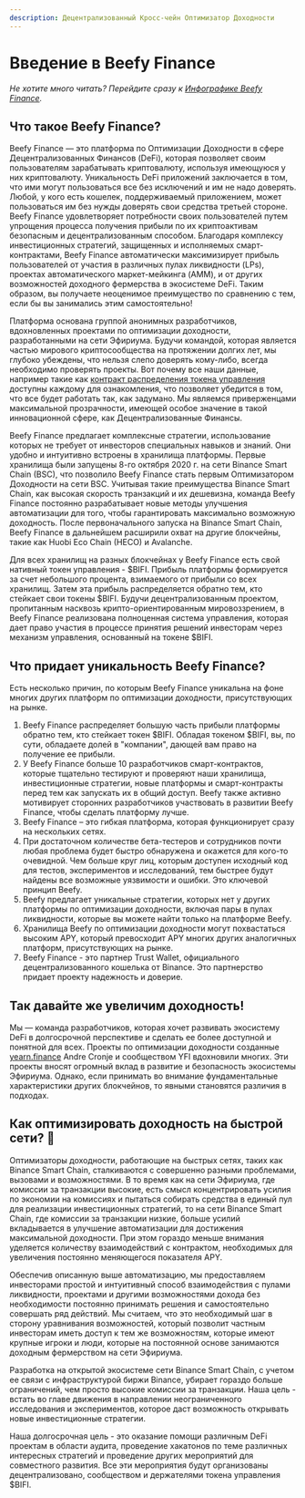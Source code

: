 ```yaml
---
description: Децентрализованный Кросс-чейн Оптимизатор Доходности
---
```


# Введение в Beefy Finance

_Не хотите много читать? Перейдите сразу к_ [_Инфографике Beefy Finance_](../faq/infographics.md)_._

## Что такое Beefy Finance?

Beefy Finance — это платформа по Оптимизации Доходности в сфере Децентрализованных Финансов (DeFi), которая позволяет своим пользователям зарабатывать криптовалюту, используя имеющуюся у них криптовалюту. Уникальность DeFi приложений заключается в том, что ими могут пользоваться все без исключений и им не надо доверять. Любой, у кого есть кошелек, поддерживаемый приложением, может пользоваться им без нужды доверять свои средства третьей стороне. Beefy Finance удовлетворяет потребности своих пользователей путем упрощения процесса получения прибыли по их криптоактивам безопасным и децентрализованным способом. Благодаря комплексу инвестиционных стратегий, защищенных и исполняемых смарт-контрактами, Beefy Finance автоматически максимизирует прибыль пользователей от участия в различных пулах ликвидности (LPs), проектах автоматического маркет-мейкинга (AMM), и от других возможностей доходного фермерства в экосистеме DeFi. Таким образом, вы получаете неоценимое преимущество по сравнению с тем, если бы вы занимались этим самостоятельно!

Платформа основана группой анонимных разработчиков, вдохновленных проектами по оптимизации доходности, разработанными на сети Эфириума. Будучи командой, которая является частью мирового криптосообщества на протяжении долгих лет, мы глубоко убеждены, что нельзя слепо доверять кому-либо, всегда необходимо проверять проекты. Вот почему все наши данные, например такие как [контракт распределения токена управления](https://medium.com/beefyfinance/bifi-contracts-are-live-on-mainnet-6080577269d7) доступны каждому для ознакомления, что позволяет убедится в том, что все будет работать так, как задумано. Мы являемся приверженцами максимальной прозрачности, имеющей особое значение в такой инновационной сфере, как Децентрализованные Финансы.

Beefy Finance предлагает комплексные стратегии, использование которых не требует от инвесторов специальных навыков и знаний. Они удобно и интуитивно встроены в хранилища платформы. Первые хранилища были запущены 8-го октября 2020 г. на сети Binance Smart Chain (BSC), что позволило Beefy Finance стать первым Оптимизатором Доходности на сети BSC. Учитывая такие преимущества Binance Smart Chain, как высокая скорость транзакций и их дешевизна, команда Beefy Finance постоянно разрабатывает новые методы улучшения автоматизации для того, чтобы гарантировать максимально возможную доходность. После первоначального запуска на Binance Smart Chain, Beefy Finance в дальнейшем расширили охват на другие блокчейны, такие как Huobi Eco Chain (HECO) и Avalanche.

Для всех хранилищ на разных блокчейнах у Beefy Finance есть свой нативный токен управления - $BIFI. Прибыль платформы формируется за счет небольшого процента, взимаемого от прибыли со всех хранилищ. Затем эта прибыль распределяется обратно тем, кто стейкает свои токены $BIFI. Будучи децентрализованным проектом, пропитанным насквозь крипто-ориентированным мировоззрением, в Beefy Finance реализована полноценная система управления, которая дает право участия в процессе принятия решений инвесторам через механизм управления, основанный на токене $BIFI.

## Что придает уникальность Beefy Finance?

Есть несколько причин, по которым Beefy Finance уникальна на фоне многих других платформ по оптимизации доходности, присутствующих на рынке.

1. Beefy Finance распределяет большую часть прибыли платформы обратно тем, кто стейкает токен $BIFI. Обладая токеном $BIFI, вы, по сути, обладаете долей в "компании", дающей вам право на получение ее прибыли.
2. У Beefy Finance больше 10 разработчиков смарт-контрактов, которые тщательно тестируют и проверяют наши хранилища, инвестиционные стратегии, новые платформы и смарт-контракты перед тем как запускать их в общий доступ. Beefy также активно мотивирует сторонних разработчиков участвовать в развитии Beefy Finance, чтобы сделать платформу лучше.
3. Beefy Finance – это гибкая платформа, которая функционирует сразу на нескольких сетях.
4. При достаточном количестве бета-тестеров и сотрудников почти любая проблема будет быстро обнаружена и окажется для кого-то очевидной. Чем больше круг лиц, которым доступен исходный код для тестов, экспериментов и исследований, тем быстрее будут найдены все возможные уязвимости и ошибки. Это ключевой принцип Beefy.
5. Beefy предлагает уникальные стратегии, которых нет у других платформы по оптимизации доходности, включая пары в пулах ликвидности, которые вы можете найти только на платформе Beefy.
6. Хранилища Beefy по оптимизации доходности могут похвастаться высоким APY, который превосходит APY многих других аналогичных платформ, присутствующих на рынке.
7. Beefy Finance - это партнер Trust Wallet, официального децентрализованного кошелька от Binance. Это партнерство придает проекту надежность и доверие.

## Так давайте же увеличим доходность!

Мы — команда разработчиков, которая хочет развивать экосистему DeFi в долгосрочной перспективе и сделать ее более доступной и понятной для всех. Проекты по оптимизации доходности созданные [yearn.finance](https://yearn.finance/) Andre Cronje и сообществом YFI вдохновили многих. Эти проекты вносят огромный вклад в развитие и безопасность экосистемы Эфириума. Однако, если принимать во внимание фундаментальные характеристики других блокчейнов, то явными становятся различия в подходах.

## Как оптимизировать доходность на быстрой сети? 🎯 <a href="#a8cb" id="a8cb"></a>

Оптимизаторы доходности, работающие на быстрых сетях, таких как Binance Smart Chain, сталкиваются с совершенно разными проблемами, вызовами и возможностями. В то время как на сети Эфириума, где комиссии за транзакции высокие, есть смысл концентрировать усилия по экономии на комиссиях и пытаться собирать средства в единый пул для реализации инвестиционных стратегий, то на сети Binance Smart Chain, где комиссии за транзакции низкие, больше усилий вкладывается в улучшение автоматизации для достижения максимальной доходности. При этом гораздо меньше внимания уделяется количеству взаимодействий с контрактом, необходимых для увеличения постоянно меняющегося показателя APY.

Обеспечив описанную выше автоматизацию, мы предоставляем инвесторами простой и интуитивный способ взаимодействия с пулами ликвидности, проектами и другими возможностями дохода без необходимости постоянно принимать решения и самостоятельно совершать ряд действий. Мы считаем, что это необходимый шаг в сторону уравнивания возможностей, который позволит частным инвесторам иметь доступ к тем же возможностям, которые имеют крупные игроки и люди, которые на постоянной основе занимаются доходным фермерством на сети Эфириума.

Разработка на открытой экосистеме сети Binance Smart Chain, с учетом ее связи с инфраструктурой биржи Binance, убирает гораздо больше ограничений, чем просто высокие комиссии за транзакции. Наша цель - встать во главе движения в направлении неограниченного исследования и экспериментов, которое даст возможность открывать новые инвестиционные стратегии.

Наша долгосрочная цель - это оказание помощи различным DeFi проектам в области аудита, проведение хакатонов по теме различных интересных стратегий и проведение других мероприятий для совместного развития. Все эти мероприятия будут организованы децентрализовано, сообществом и держателями токена управления $BIFI.
